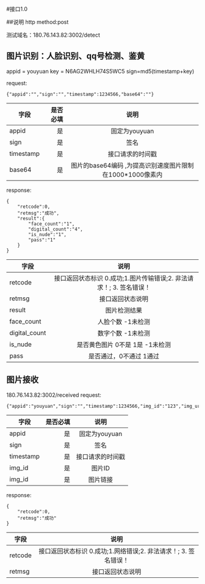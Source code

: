 #接口1.0

##说明
http method:post

测试域名：180.76.143.82:3002/detect

## 图片识别：人脸识别、qq号检测、鉴黄 
appid = youyuan
key = N6AG2WHLH74S5WC5
sign=md5(timestamp+key)

request:
```
{"appid":"","sign":"","timestamp":1234566,"base64":""}
```

| 字段        | 是否必填   |  说明  |
| --------   | -----:  | :----:  |
| appid     | 是 |   固定为youyuan     |
| sign        |   是   |   签名   |
| timestamp |    是    |  接口请求的时间戳  |
| base64        |    是    |  图片的base64编码 ,为提高识别速度图片限制在1000*1000像素内 |

response:
```
{
    "retcode":0,
    "retmsg":"成功",
    "result":{
        "face_count":"1",
        "digital_count":"4",
        "is_nude":"1",
        "pass":"1"
    }
}
```


| 字段        |   说明  |
| --------   | :----:  |
| retcode     |   接口返回状态标识 0.成功;1.图片传输错误;2.  非法请求！; 3. 签名错误！|
| retmsg        |      接口返回状态说明   |
| result |      图片检测结果  |
| face_count |      人脸个数  -1未检测|
| digital_count |      数字个数  -1未检测|
| is_nude |      是否黄色图片 0不是 1是 -1未检测  |
| pass |      是否通过，0不通过 1通过  |


## 图片接收
180.76.143.82:3002/received
request:
```
{"appid":"youyuan","sign":"","timestamp":1234566,"img_id":"123","img_url":"http://xxxxx/xx.jpg"}
```

| 字段        | 是否必填   |  说明  |
| --------   | -----:  | :----:  |
| appid     | 是 |   固定为youyuan     |
| sign        |   是   |   签名   |
| timestamp |    是    |  接口请求的时间戳  |
| img_id        |    是    |  图片ID |
| img_id        |    是    |  图片链接 |

response:
```
{
    "retcode":0,
    "retmsg":"成功"
}
```
| 字段        |   说明  |
| --------   | :----:  |
| retcode     |   接口返回状态标识 0.成功;1.网络错误;2.  非法请求！; 3. 签名错误！|
| retmsg        |      接口返回状态说明   |


